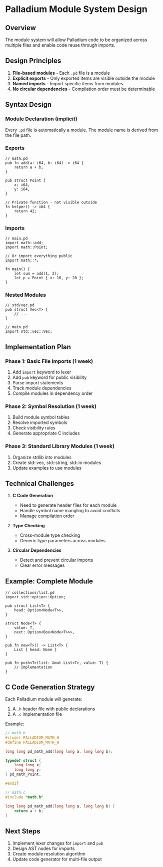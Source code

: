 # Palladium Module System Design

## Overview

The module system will allow Palladium code to be organized across multiple files and enable code reuse through imports.

## Design Principles

1. **File-based modules** - Each `.pd` file is a module
2. **Explicit exports** - Only exported items are visible outside the module
3. **Named imports** - Import specific items from modules
4. **No circular dependencies** - Compilation order must be determinable

## Syntax Design

### Module Declaration (implicit)
Every `.pd` file is automatically a module. The module name is derived from the file path.

### Exports
```palladium
// math.pd
pub fn add(a: i64, b: i64) -> i64 {
    return a + b;
}

pub struct Point {
    x: i64,
    y: i64,
}

// Private function - not visible outside
fn helper() -> i64 {
    return 42;
}
```

### Imports
```palladium
// main.pd
import math::add;
import math::Point;

// Or import everything public
import math::*;

fn main() {
    let sum = add(1, 2);
    let p = Point { x: 10, y: 20 };
}
```

### Nested Modules
```palladium
// std/vec.pd
pub struct Vec<T> {
    // ...
}

// main.pd
import std::vec::Vec;
```

## Implementation Plan

### Phase 1: Basic File Imports (1 week)
1. Add `import` keyword to lexer
2. Add `pub` keyword for public visibility
3. Parse import statements
4. Track module dependencies
5. Compile modules in dependency order

### Phase 2: Symbol Resolution (1 week)
1. Build module symbol tables
2. Resolve imported symbols
3. Check visibility rules
4. Generate appropriate C includes

### Phase 3: Standard Library Modules (1 week)
1. Organize stdlib into modules
2. Create std::vec, std::string, std::io modules
3. Update examples to use modules

## Technical Challenges

1. **C Code Generation**
   - Need to generate header files for each module
   - Handle symbol name mangling to avoid conflicts
   - Manage compilation order

2. **Type Checking**
   - Cross-module type checking
   - Generic type parameters across modules

3. **Circular Dependencies**
   - Detect and prevent circular imports
   - Clear error messages

## Example: Complete Module

```palladium
// collections/list.pd
import std::option::Option;

pub struct List<T> {
    head: Option<Node<T>>,
}

struct Node<T> {
    value: T,
    next: Option<Box<Node<T>>>,
}

pub fn new<T>() -> List<T> {
    List { head: None }
}

pub fn push<T>(list: &mut List<T>, value: T) {
    // Implementation
}
```

## C Code Generation Strategy

Each Palladium module will generate:
1. A `.h` header file with public declarations
2. A `.c` implementation file

Example:
```c
// math.h
#ifndef PALLADIUM_MATH_H
#define PALLADIUM_MATH_H

long long pd_math_add(long long a, long long b);

typedef struct {
    long long x;
    long long y;
} pd_math_Point;

#endif

// math.c
#include "math.h"

long long pd_math_add(long long a, long long b) {
    return a + b;
}
```

## Next Steps

1. Implement lexer changes for `import` and `pub`
2. Design AST nodes for imports
3. Create module resolution algorithm
4. Update code generator for multi-file output